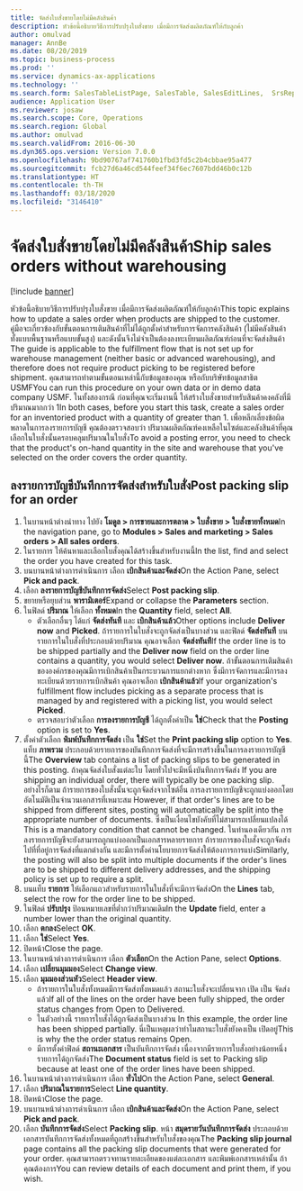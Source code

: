 ```yaml
---
title: จัดส่งใบสั่งขายโดยไม่มีคลังสินค้า
description: หัวข้อนี้อธิบายวิธีการปรับปรุงใบสั่งขาย เมื่อมีการจัดส่งผลิตภัณฑ์ให้กับลูกค้า
author: omulvad
manager: AnnBe
ms.date: 08/20/2019
ms.topic: business-process
ms.prod: ''
ms.service: dynamics-ax-applications
ms.technology: ''
ms.search.form: SalesTableListPage, SalesTable, SalesEditLines,  SrsReportViewerForm, SalesTableLineQuantity, CustPackingSlipJournal
audience: Application User
ms.reviewer: josaw
ms.search.scope: Core, Operations
ms.search.region: Global
ms.author: omulvad
ms.search.validFrom: 2016-06-30
ms.dyn365.ops.version: Version 7.0.0
ms.openlocfilehash: 9bd90767af741760b1fbd3fd5c2b4cbbae95a477
ms.sourcegitcommit: fcb27d6a46cd544feef34f6ec7607bdd46b0c12b
ms.translationtype: HT
ms.contentlocale: th-TH
ms.lasthandoff: 03/18/2020
ms.locfileid: "3146410"
---
```

# <a name="ship-sales-orders-without-warehousing"></a><span data-ttu-id="45dbb-103">จัดส่งใบสั่งขายโดยไม่มีคลังสินค้า</span><span class="sxs-lookup"><span data-stu-id="45dbb-103">Ship sales orders without warehousing</span></span>

[!include [banner](../../includes/banner.md)]

<span data-ttu-id="45dbb-104">หัวข้อนี้อธิบายวิธีการปรับปรุงใบสั่งขาย เมื่อมีการจัดส่งผลิตภัณฑ์ให้กับลูกค้า</span><span class="sxs-lookup"><span data-stu-id="45dbb-104">This topic explains how to update a sales order when products are shipped to the customer.</span></span> <span data-ttu-id="45dbb-105">คู่มือจะเกี่ยวข้องกับขั้นตอนการเติมสินค้าที่ไม่ได้ถูกตั้งค่าสำหรับการจัดการคลังสินค้า (ไม่มีคลังสินค้าทั้งแบบพื้นฐานหรือแบบขั้นสูง) และดังนั้นจึงไม่จำเป็นต้องลงทะเบียนผลิตภัณฑ์ก่อนที่จะจัดส่งสินค้า </span><span class="sxs-lookup"><span data-stu-id="45dbb-105">The guide is applicable to the fulfillment flow that is not set up for warehouse management (neither basic or advanced warehousing), and therefore does not require product picking to be registered before shipment.</span></span> <span data-ttu-id="45dbb-106">คุณสามารถทำตามขั้นตอนเหล่านี้กับข้อมูลของคุณ หรือกับบริษัทข้อมูลสาธิต USMF</span><span class="sxs-lookup"><span data-stu-id="45dbb-106">You can run this procedure on your own data or in demo data company USMF.</span></span> <span data-ttu-id="45dbb-107">ในทั้งสองกรณี ก่อนที่คุณจะเริ่มงานนี้ ให้สร้างใบสั่งขายสำหรับสินค้าคงคลังที่มีปริมาณมากกว่า 1</span><span class="sxs-lookup"><span data-stu-id="45dbb-107">In both cases, before you start this task, create a sales order for an inventoried product with a quantity of greater than 1.</span></span> <span data-ttu-id="45dbb-108">เพื่อหลีกเลี่ยงข้อผิดพลาดในการลงรายการบัญชี คุณต้องตรวจสอบว่า ปริมาณผลิตภัณฑ์คงเหลือในไซต์และคลังสินค้าที่คุณเลือกในใบสั่งนั้นครอบคลุมปริมาณในใบสั่ง</span><span class="sxs-lookup"><span data-stu-id="45dbb-108">To avoid a posting error, you need to check that the product's on-hand quantity in the site and warehouse that you've selected on the order covers the order quantity.</span></span>

## <a name="post-packing-slip-for-an-order"></a><span data-ttu-id="45dbb-109">ลงรายการบัญชีบันทึกการจัดส่งสำหรับใบสั่ง</span><span class="sxs-lookup"><span data-stu-id="45dbb-109">Post packing slip for an order</span></span>
1. <span data-ttu-id="45dbb-110">ในบานหน้าต่างนำทาง ไปยัง **โมดูล > การขายและการตลาด > ใบสั่งขาย > ใบสั่งขายทั้งหมด**</span><span class="sxs-lookup"><span data-stu-id="45dbb-110">In the navigation pane, go to **Modules > Sales and marketing > Sales orders > All sales orders**.</span></span>
2. <span data-ttu-id="45dbb-111">ในรายการ ให้ค้นหาและเลือกใบสั่งคุณได้สร้างขึ้นสำหรับงานนี้</span><span class="sxs-lookup"><span data-stu-id="45dbb-111">In the list, find and select the order you have created for this task.</span></span>
3. <span data-ttu-id="45dbb-112">บนบานหน้าต่างการดำเนินการ เลือก **เบิกสินค้าและจัดส่ง**</span><span class="sxs-lookup"><span data-stu-id="45dbb-112">On the Action Pane, select **Pick and pack**.</span></span>
4. <span data-ttu-id="45dbb-113">เลือก **ลงรายการบัญชีบันทึกการจัดส่ง**</span><span class="sxs-lookup"><span data-stu-id="45dbb-113">Select **Post packing slip**.</span></span>
5. <span data-ttu-id="45dbb-114">ขยายหรือยุบส่วน **พารามิเตอร์**</span><span class="sxs-lookup"><span data-stu-id="45dbb-114">Expand or collapse the **Parameters** section.</span></span>
6. <span data-ttu-id="45dbb-115">ในฟิลด์ **ปริมาณ** ให้เลือก **ทั้งหมด**</span><span class="sxs-lookup"><span data-stu-id="45dbb-115">In the **Quantity** field, select **All**.</span></span>
    - <span data-ttu-id="45dbb-116">ตัวเลือกอื่นๆ ได้แก่ **จัดส่งทันที** และ **เบิกสินค้าแล้ว**</span><span class="sxs-lookup"><span data-stu-id="45dbb-116">Other options include **Deliver now** and **Picked**.</span></span> <span data-ttu-id="45dbb-117">ถ้ารายการในใบสั่งจะถูกจัดส่งเป็นบางส่วน และฟิลด์ **จัดส่งทันที** บนรายการในใบสั่งที่ประกอบด้วยปริมาณ คุณอาจเลือก **จัดส่งทันที**</span><span class="sxs-lookup"><span data-stu-id="45dbb-117">If the order line is to be shipped partially and the **Deliver now** field on the order line contains a quantity, you would select **Deliver now**.</span></span> <span data-ttu-id="45dbb-118">ถ้าขั้นตอนการเติมสินค้าขององค์กรของคุณมีการเบิกสินค้าเป็นกระบวนการแยกต่างหาก ซึ่งมีการจัดการและมีการลงทะเบียนด้วยรายการเบิกสินค้า คุณอาจเลือก **เบิกสินค้าแล้ว**</span><span class="sxs-lookup"><span data-stu-id="45dbb-118">If your organization's fulfillment flow includes picking as a separate process that is managed by and registered with a picking list, you would select **Picked**.</span></span>  
    - <span data-ttu-id="45dbb-119">ตรวจสอบว่าตัวเลือก **การลงรายการบัญชี** ได้ถูกตั้งค่าเป็น **ใช่**</span><span class="sxs-lookup"><span data-stu-id="45dbb-119">Check that the **Posting** option is set to **Yes**.</span></span>  
7. <span data-ttu-id="45dbb-120">ตั้งค่าตัวเลือก **พิมพ์บันทึกการจัดส่ง** เป็น **ใช่**</span><span class="sxs-lookup"><span data-stu-id="45dbb-120">Set the **Print packing slip** option to **Yes**.</span></span> <span data-ttu-id="45dbb-121">แท็บ **ภาพรวม** ประกอบด้วยรายการของบันทึกการจัดส่งที่จะมีการสร้างขึ้นในการลงรายการบัญชีนี้</span><span class="sxs-lookup"><span data-stu-id="45dbb-121">The **Overview** tab contains a list of packing slips to be generated in this posting.</span></span> <span data-ttu-id="45dbb-122">ถ้าคุณจัดส่งใบสั่งแต่ละใบ โดยทั่วไปจะมีหนึ่งบันทึกการจัดส่ง </span><span class="sxs-lookup"><span data-stu-id="45dbb-122">If you are shipping an individual order, there will typically be one packing slip.</span></span> <span data-ttu-id="45dbb-123">อย่างไรก็ตาม ถ้ารายการของใบสั่งนั้นจะถูกจัดส่งจากไซต์อื่น การลงรายการบัญชีจะถูกแบ่งออกโดยอัตโนมัติเป็นจำนวนเอกสารที่เหมาะสม </span><span class="sxs-lookup"><span data-stu-id="45dbb-123">However, if that order's lines are to be shipped from different sites, posting will automatically be split into the appropriate number of documents.</span></span> <span data-ttu-id="45dbb-124">ซึ่งเป็นเงื่อนไขบังคับที่ไม่สามารถเปลี่ยนแปลงได้ </span><span class="sxs-lookup"><span data-stu-id="45dbb-124">This is a mandatory condition that cannot be changed.</span></span> <span data-ttu-id="45dbb-125">ในทำนองเดียวกัน การลงรายการบัญชีจะยังสามารถถูกแบ่งออกเป็นเอกสารหลายรายการ ถ้ารายการของใบสั่งจะถูกจัดส่งไปที่ที่อยู่การจัดส่งที่แตกต่างกัน และมีการตั้งค่านโยบายการจัดส่งให้ต้องการการแบ่ง</span><span class="sxs-lookup"><span data-stu-id="45dbb-125">Similarly, the posting will also be split into multiple documents if the order's lines are to be shipped to different delivery addresses, and the shipping policy is set up to require a split.</span></span>  
8. <span data-ttu-id="45dbb-126">บนแท็บ **รายการ** ให้เลือกแถวสำหรับรายการในใบสั่งที่จะมีการจัดส่ง</span><span class="sxs-lookup"><span data-stu-id="45dbb-126">On the **Lines** tab, select the row for the order line to be shipped.</span></span>
9. <span data-ttu-id="45dbb-127">ในฟิลด์ **ปรับปรุง** ป้อนหมายเลขที่ต่ำกว่าปริมาณเดิม</span><span class="sxs-lookup"><span data-stu-id="45dbb-127">In the **Update** field, enter a number lower than the original quantity.</span></span>
10. <span data-ttu-id="45dbb-128">เลือก **ตกลง**</span><span class="sxs-lookup"><span data-stu-id="45dbb-128">Select **OK**.</span></span>
11. <span data-ttu-id="45dbb-129">เลือก **ใช่**</span><span class="sxs-lookup"><span data-stu-id="45dbb-129">Select **Yes**.</span></span>
12. <span data-ttu-id="45dbb-130">ปิดหน้า</span><span class="sxs-lookup"><span data-stu-id="45dbb-130">Close the page.</span></span>
13. <span data-ttu-id="45dbb-131">ในบานหน้าต่างการดำเนินการ เลือก **ตัวเลือก**</span><span class="sxs-lookup"><span data-stu-id="45dbb-131">On the Action Pane, select **Options**.</span></span>
14. <span data-ttu-id="45dbb-132">เลือก **เปลี่ยนมุมมอง**</span><span class="sxs-lookup"><span data-stu-id="45dbb-132">Select **Change view**.</span></span>
15. <span data-ttu-id="45dbb-133">เลือก **มุมมองส่วนหัว**</span><span class="sxs-lookup"><span data-stu-id="45dbb-133">Select **Header view**.</span></span>
    - <span data-ttu-id="45dbb-134">ถ้ารายการในใบสั่งทั้งหมดมีการจัดส่งทั้งหมดแล้ว สถานะใบสั่งจะเปลี่ยนจาก เปิด เป็น จัดส่งแล้ว</span><span class="sxs-lookup"><span data-stu-id="45dbb-134">If all of the lines on the order have been fully shipped, the order status changes from Open to Delivered.</span></span>  
    - <span data-ttu-id="45dbb-135">ในตัวอย่างนี้ รายการใบสั่งได้ถูกจัดส่งเป็นบางส่วน </span><span class="sxs-lookup"><span data-stu-id="45dbb-135">In this example, the order line has been shipped partially.</span></span> <span data-ttu-id="45dbb-136">นี่เป็นเหตุผลว่าทำไมสถานะใบสั่งยังคงเป็น เปิดอยู่</span><span class="sxs-lookup"><span data-stu-id="45dbb-136">This is why the the order status remains Open.</span></span>     
    - <span data-ttu-id="45dbb-137">มีการตั้งค่าฟิลด์ **สถานะเอกสาร** เป็นบันทึกการจัดส่ง เนื่องจากมีรายการใบสั่งอย่างน้อยหนึ่งรายการได้ถูกจัดส่ง</span><span class="sxs-lookup"><span data-stu-id="45dbb-137">The **Document status** field is set to Packing slip because at least one of the order lines have been shipped.</span></span>  
16. <span data-ttu-id="45dbb-138">ในบานหน้าต่างการดำเนินการ เลือก **ทั่วไป**</span><span class="sxs-lookup"><span data-stu-id="45dbb-138">On the Action Pane, select **General**.</span></span>
17. <span data-ttu-id="45dbb-139">เลือก **ปริมาณในรายการ**</span><span class="sxs-lookup"><span data-stu-id="45dbb-139">Select **Line quantity**.</span></span>
18. <span data-ttu-id="45dbb-140">ปิดหน้า</span><span class="sxs-lookup"><span data-stu-id="45dbb-140">Close the page.</span></span>
19. <span data-ttu-id="45dbb-141">บนบานหน้าต่างการดำเนินการ เลือก **เบิกสินค้าและจัดส่ง**</span><span class="sxs-lookup"><span data-stu-id="45dbb-141">On the Action Pane, select **Pick and pack**.</span></span>
20. <span data-ttu-id="45dbb-142">เลือก **บันทึกการจัดส่ง**</span><span class="sxs-lookup"><span data-stu-id="45dbb-142">Select **Packing slip**.</span></span> <span data-ttu-id="45dbb-143">หน้า **สมุดรายวันบันทึกการจัดส่ง** ประกอบด้วย เอกสารบันทึกการจัดส่งทั้งหมดที่ถูกสร้างขึ้นสำหรับใบสั่งของคุณ</span><span class="sxs-lookup"><span data-stu-id="45dbb-143">The **Packing slip journal** page contains all the packing slip documents that were generated for your order.</span></span> <span data-ttu-id="45dbb-144">คุณสามารถตรวจทานรายละเอียดของแต่ละเอกสาร และพิมพ์เอกสารเหล่านั้น ถ้าคุณต้องการ</span><span class="sxs-lookup"><span data-stu-id="45dbb-144">You can review details of each document and print them, if you wish.</span></span>  

